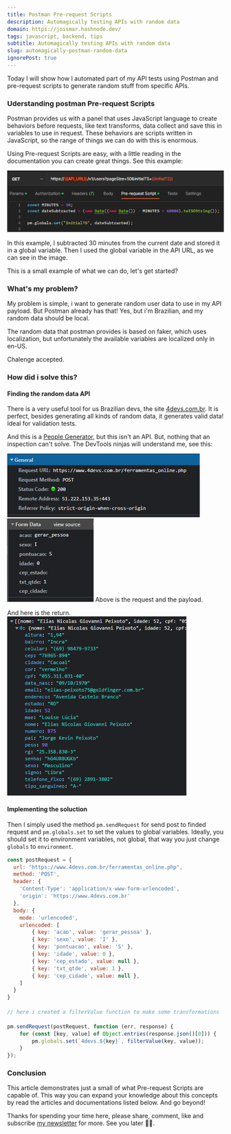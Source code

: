 ```yaml
---
title: Postman Pre-request Scripts
description: Automagically testing APIs with random data
domain: https://joismar.hashnode.dev/
tags: javascript, backend, tips
subtitle: Automagically testing APIs with random data
slug: automagically-postman-random-data
ignorePost: true
---
```


Today I will show how I automated part of my API tests using Postman and pre-request scripts to generate random stuff from specific APIs.
 
### Uderstanding postman Pre-request Scripts
Postman provides us with a panel that uses JavaScript language to create behaviors before requests, like text transforms, data collect and save this in variables to use in request. These behaviors are scripts written in JavaScript, so the range of things we can do with this is enormous.

Using Pre-request Scripts are easy, with a little reading in the documentation you can create great things. See this example:

![](./dd0db6a2-0bcd-4744-bc57-ff67396084db.png)

In this example, I subtracted 30 minutes from the current date and stored it in a global variable. Then I used the global variable in the API URL, as we can see in the image.

This is a small example of what we can do, let's get started?

### What's my problem?
My problem is simple, i want to generate random user data to use in my API payload. But Postman already has that! Yes, but i'm Brazilian, and my random data should be local.

The random data that postman provides is based on faker, which uses localization, but unfortunately the available variables are localized only in en-US.

Chalenge accepted.

### How did i solve this?
#### Finding the random data API
There is a very useful tool for us Brazilian devs, the site [4devs.com.br](https://www.4devs.com.br/). It is perfect, besides generating all kinds of random data, it generates valid data! Ideal for validation tests.

And this is a [People Generator](https://www.4devs.com.br/gerador_de_pessoas), but this isn't an API. But, nothing that an inspection can't solve. The DevTools ninjas will understand me, see this:

![](./305f7f3d-3e75-45a4-bdbe-c3c1ffa5b463.png) ![](./c4ffd882-5008-40b9-af72-9c9f7e326928.png)
Above is the request and the payload.

And here is the return.
![](./d5460ade-8469-4682-9e99-91e49eae576e.png)

#### Implementing the soluction

Then I simply used the method `pm.sendRequest` for send post to finded request and `pm.globals.set` to set the values to global variables. Ideally, you should set it to environment variables, not global, that way you just change `globals` to `environment`. 

```javascript
const postRequest = {
  url: "https://www.4devs.com.br/ferramentas_online.php",
  method: 'POST',
  header: {
    'Content-Type': 'application/x-www-form-urlencoded',
    'origin': 'https://www.4devs.com.br'
  },
  body: {
    mode: 'urlencoded',
    urlencoded: [ 
        { key: 'acao', value: 'gerar_pessoa' },
        { key: 'sexo', value: 'I' },
        { key: 'pontuacao', value: 'S' },
        { key: 'idade', value: 0 },
        { key: 'cep_estado', value: null },
        { key: 'txt_qtde', value: 1 },
        { key: 'cep_cidade', value: null },
    ]
  }
}

// here i created a filterValue function to make some transformations

pm.sendRequest(postRequest, function (err, response) {
    for (const [key, value] of Object.entries(response.json()[0])) {
        pm.globals.set(`4devs.${key}`, filterValue(key, value));
    }
});
```
### Conclusion
This article demonstrates just a small of what Pre-request Scripts are capable of. This way you can expand your knowledge about this concepts by read the articles and documentations listed below. And go beyond!

Thanks for spending your time here, please share, comment, like and subscribe [my newsletter](https://joismar.hashnode.dev/newsletter) for more. See you later 👋🏼.